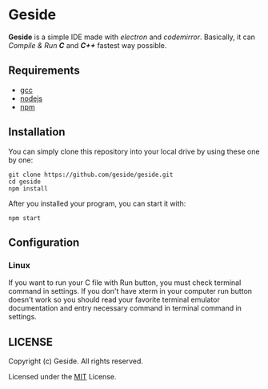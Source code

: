 # Geside

**Geside** is a simple IDE made with *electron* and *codemirror*. Basically, it can *Compile & Run* ***C*** and ***C++*** fastest way possible.


## Requirements
* [gcc](https://gcc.gnu.org/)
* [nodejs](https://nodejs.org/)
* [npm](https://www.npmjs.com/)

## Installation
You can simply clone this repository into your local drive by using these one by one:
```
git clone https://github.com/geside/geside.git
cd geside
npm install
```
After you installed your program, you can start it with:
```
npm start
```
## Configuration
### Linux
If you want to run your C file with Run button, you must check terminal command in settings. If you don't have xterm in your computer run button doesn't work so you should read your favorite terminal emulator documentation and entry necessary command in terminal command in settings.

## LICENSE
Copyright (c) Geside. All rights reserved.

Licensed under the [MIT](https://github.com/geside/geside/blob/master/LICENSE) License.
